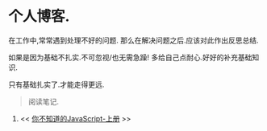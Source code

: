 # 个人博客.

在工作中,常常遇到处理不好的问题. 那么在解决问题之后.应该对此作出反思总结.

如果是因为基础不扎实.不可忽视/也无需急躁! 多给自己点耐心.好好的补充基础知识.

只有基础扎实了.才能走得更远.

> 阅读笔记.

1. << [你不知道的JavaScript-上册](https://github.com/HuangHongRui/huanghongrui.github.io/issues/31) >>
